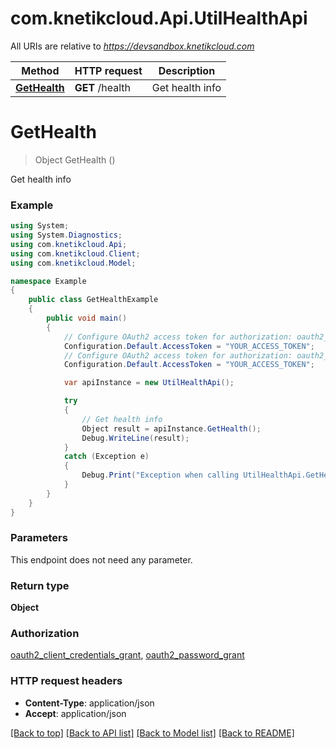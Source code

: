 # com.knetikcloud.Api.UtilHealthApi

All URIs are relative to *https://devsandbox.knetikcloud.com*

Method | HTTP request | Description
------------- | ------------- | -------------
[**GetHealth**](UtilHealthApi.md#gethealth) | **GET** /health | Get health info


<a name="gethealth"></a>
# **GetHealth**
> Object GetHealth ()

Get health info

### Example
```csharp
using System;
using System.Diagnostics;
using com.knetikcloud.Api;
using com.knetikcloud.Client;
using com.knetikcloud.Model;

namespace Example
{
    public class GetHealthExample
    {
        public void main()
        {
            // Configure OAuth2 access token for authorization: oauth2_client_credentials_grant
            Configuration.Default.AccessToken = "YOUR_ACCESS_TOKEN";
            // Configure OAuth2 access token for authorization: oauth2_password_grant
            Configuration.Default.AccessToken = "YOUR_ACCESS_TOKEN";

            var apiInstance = new UtilHealthApi();

            try
            {
                // Get health info
                Object result = apiInstance.GetHealth();
                Debug.WriteLine(result);
            }
            catch (Exception e)
            {
                Debug.Print("Exception when calling UtilHealthApi.GetHealth: " + e.Message );
            }
        }
    }
}
```

### Parameters
This endpoint does not need any parameter.

### Return type

**Object**

### Authorization

[oauth2_client_credentials_grant](../README.md#oauth2_client_credentials_grant), [oauth2_password_grant](../README.md#oauth2_password_grant)

### HTTP request headers

 - **Content-Type**: application/json
 - **Accept**: application/json

[[Back to top]](#) [[Back to API list]](../README.md#documentation-for-api-endpoints) [[Back to Model list]](../README.md#documentation-for-models) [[Back to README]](../README.md)

